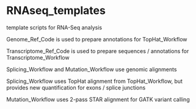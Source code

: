 # RNAseq_templates
template scripts for RNA-Seq analysis

Genome_Ref_Code is used to prepare annotations for TopHat_Workflow

Transcriptome_Ref_Code is used to prepare sequences / annotations for Transcriptome_Workflow

Splicing_Workflow and Mutation_Workflow use genomic alignments

Splicing_Workflow uses TopHat alignment from TopHat_Workflow, but provides new quantification for exons / splice junctions

Mutation_Workflow uses 2-pass STAR alignment for GATK variant calling
